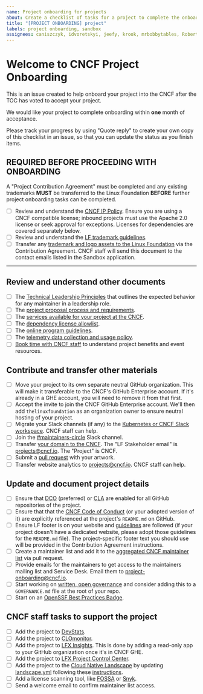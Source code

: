 ```yaml
---
name: Project onboarding for projects
about: Create a checklist of tasks for a project to complete the onboarding process
title: "[PROJECT ONBOARDING] project"
labels: project onboarding, sandbox
assignees: caniszczyk, idvoretskyi, jeefy, krook, mrbobbytables, RobertKielty
---
```


# Welcome to CNCF Project Onboarding

This is an issue created to help onboard your project into the CNCF after the TOC has voted to accept your project.

We would like your project to complete onboarding within **one** month of acceptance.

Please track your progress by using "Quote reply" to create your own copy of this checklist in an issue, so that you can update the status as you finish items.

## REQUIRED BEFORE PROCEEDING WITH ONBOARDING

A "Project Contribution Agreement" must be completed and any existing trademarks **MUST** be transferred to the Linux Foundation **BEFORE** further project onboarding tasks can be completed.

- [ ] Review and understand the [CNCF IP Policy](https://github.com/cncf/foundation/blob/main/charter.md#11-ip-policy). Ensure you are using a CNCF compatible license; inbound projects must use the Apache 2.0 license or seek approval for exceptions. Licenses for dependencies are covered separately below.
- [ ] Review and understand the [LF trademark guidelines](https://www.linuxfoundation.org/legal/trademark-usage).
- [ ] Transfer any [trademark and logo assets to the Linux Foundation](https://github.com/cncf/foundation/tree/main/agreements) via the Contribution Agreement. CNCF staff will send this document to the contact emails listed in the Sandbox application.

---

## Review and understand other documents

- [ ] The [Technical Leadership Principles](https://github.com/cncf/toc/blob/main/PRINCIPLES.md#technical-leadership-principles) that outlines the expected behavior for any maintainer in a leadership role.
- [ ] The [project proposal process and requirements](https://github.com/cncf/toc/blob/main/process/README.md).
- [ ] The [services available for your project at the CNCF](https://contribute.cncf.io/resources/project-services/).
- [ ] The [dependency license allowlist](https://github.com/cncf/foundation/blob/main/allowed-third-party-license-policy.md#approved-licenses-for-allowlist).
- [ ] The [online program guidelines](https://github.com/cncf/foundation/blob/main/online-programs-guidelines.md).
- [ ] The [telemetry data collection and usage policy](https://www.linuxfoundation.org/legal/telemetry-data-policy).
- [ ] [Book time with CNCF staff](http://project-meetings.cncf.io) to understand project benefits and event resources.

## Contribute and transfer other materials

- [ ] Move your project to its own separate neutral GitHub organization. This will make it transferable to the CNCF's GitHub Enterprise account. If it's already in a GHE account, you will need to remove it from that first.
- [ ] Accept the invite to join the CNCF GitHub Enterprise account. We'll then add `thelinuxfoundation` as an organization owner to ensure neutral hosting of your project.
- [ ] Migrate your Slack channels (if any) to the [Kubernetes or CNCF Slack workspace](https://slack.com/help/articles/217872578-Import-data-from-one-Slack-workspace-to-another). CNCF staff can help.
- [ ] Join the [#maintainers-circle](https://app.slack.com/client/T08PSQ7BQ/C014YQ8CDCG) Slack channel.
- [ ] Transfer [your domain to the CNCF](https://jira.linuxfoundation.org/plugins/servlet/desk/portal/2/create/63?requestGroup=19). The "LF Stakeholder email" is <projects@cncf.io>. The "Project" is CNCF.
- [ ] Submit a [pull request](https://github.com/cncf/artwork) with your artwork.
- [ ] Transfer website analytics to <projects@cncf.io>. CNCF staff can help.

## Update and document project details

- [ ] Ensure that [DCO](https://github.com/apps/dco) (preferred) or [CLA](https://github.com/cncf/cla) are enabled for all GitHub repositories of the project.
- [ ] Ensure that that the [CNCF Code of Conduct](https://github.com/cncf/foundation/blob/main/code-of-conduct.md) (or your adopted version of it) are explicitly referenced at the project's `README.md` on GitHub.
- [ ] Ensure LF footer is on your website and [guidelines](https://github.com/cncf/foundation/blob/main/website-guidelines.md) are followed (if your project doesn't have a dedicated website, please adopt those guidelines for the `README.md` file). The project-specific footer text you should use will be provided in the Contribution Agreement instructions.
- [ ] Create a maintainer list and add it to the [aggregated CNCF maintainer list](https://maintainers.cncf.io) via pull request.
- [ ] Provide emails for the maintainers to get access to the maintainers mailing list and Service Desk. Email them to <project-onboarding@cncf.io>.
- [ ] Start working on [written, open governance](https://contribute.cncf.io/maintainers/governance/) and consider adding this to a `GOVERNANCE.md` file at the root of your repo.
- [ ] Start on an [OpenSSF Best Practices Badge](https://www.bestpractices.dev/en).

## CNCF staff tasks to support the project

- [ ] Add the project to [DevStats](https://devstats.cncf.io/).
- [ ] Add the project to [CLOmonitor](https://clomonitor.io/).
- [ ] Add the project to [LFX Insights](https://insights.lfx.linuxfoundation.org/). This is done by adding a read-only app to your GitHub organization once it's in CNCF GHE.
- [ ] Add the project to [LFX Project Control Center](https://projectadmin.lfx.linuxfoundation.org/project/a0941000002wBz4AAE).
- [ ] Add the project to the [Cloud Native Landscape](https://landscape.cncf.io) by updating [landscape.yml](https://github.com/cncf/landscape/blob/master/landscape.yml) following these [instructions](https://github.com/cncf/landscape2/blob/main/docs/config/data.yml).
- [ ] Add a license scanning tool, like [FOSSA](https://fossa.com/) or [Snyk](https://snyk.io/).
- [ ] Send a welcome email to confirm maintainer list access.
